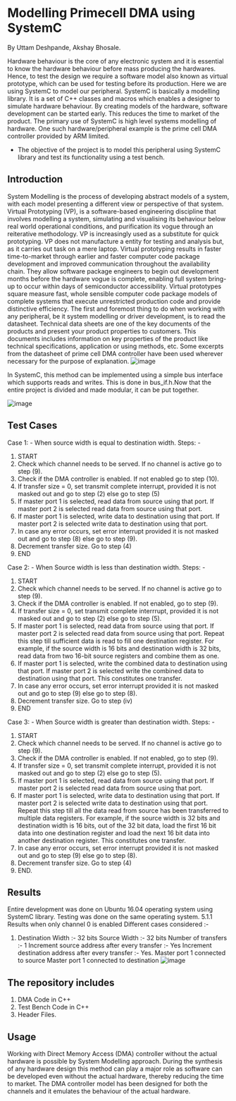 # Modelling Primecell DMA using SystemC

By Uttam Deshpande, Akshay Bhosale.

Hardware behaviour is the core of any electronic system and it is essential to know the hardware behaviour before mass producing the hardwares. Hence, to test the design we require a software model also known as virtual prototype, which can be used for testing before its production. Here we are using SystemC to model our peripheral. SystemC is basically a modelling library. It is a set of C++ classes and macros which enables a designer to simulate hardware behaviour. By creating models of the hardware, software development can be started early. This reduces the time to market of the product. The primary use of SystemC is high level systems modelling of hardware. One such hardware/peripheral example is the prime cell DMA controller provided by ARM limited. 
* The objective of the project is to model this peripheral using SystemC library and test its functionality using a test bench.

## Introduction
System Modelling is the process of developing abstract models of a system, with each model presenting a different view or perspective of that system. Virtual Prototyping (VP), is a software-based engineering discipline that involves modelling a system, simulating and visualising its behaviour below real world operational conditions, and purification its vogue through an reiterative methodology. VP is increasingly used as a substitute for quick prototyping. VP does not manufacture a entity for testing and analysis but, as it carries out task on a mere laptop. Virtual prototyping results in faster time-to-market through earlier and faster computer code package development and improved communication throughout the availability chain. They allow software package engineers to begin out development months before the hardware vogue is complete, enabling full system bring-up to occur within days of semiconductor accessibility. Virtual prototypes square measure fast, whole sensible computer code package models of complete systems that execute unrestricted production code and provide distinctive efficiency.
The first and foremost thing to do when working with any peripheral, be it system modelling or driver development, is to read the datasheet. Technical data sheets are one of the key documents of the products and present your product properties to customers. This documents includes information on key properties of the product like technical specifications, application or using methods, etc. Some excerpts from the datasheet of prime cell DMA controller have been used wherever necessary for the purpose of explanation.
![image](https://user-images.githubusercontent.com/107185323/198981358-ecd1509e-4fac-40ab-8859-db847445f056.png)

In SystemC, this method can be implemented using a simple bus interface which supports reads and writes. This is done in bus_if.h.Now that the entire project is divided and made modular, it can be put together.

![image](https://user-images.githubusercontent.com/107185323/198981523-a5de214d-003b-49cb-860e-ee60789b76c6.png)


## Test Cases
Case 1: - When source width is equal to destination width.
Steps: -
1) START
2) Check which channel needs to be served. If no channel is active go to step (9).
3) Check if the DMA controller is enabled. If not enabled go to step (10).
4) If transfer size = 0, set transmit complete interrupt, provided it is not masked out and go to step (2) else go to step (5)
5) If master port 1 is selected, read data from source using that port. If master port 2 is selected read data from source using that port.
6) If master port 1 is selected, write data to destination using that port. If master port 2 is selected write data to destination using that port.
7) In case any error occurs, set error interrupt provided it is not masked out and go to step (8) else go to step (9).
8) Decrement transfer size. Go to step (4)
9) END


Case 2: - When Source width is less than destination width.
Steps: -
1) START
2) Check which channel needs to be served. If no channel is active go to step (9).
3) Check if the DMA controller is enabled. If not enabled, go to step (9).
4) If transfer size = 0, set transmit complete interrrupt, provided it is not masked out and go to step (2) else go to step (5).
5) If master port 1 is selected, read data from source using that port. If master port 2 is selected read data from source using that port. Repeat this step till sufficient data is read to fill one destination register. For example, if the source width is 16 bits and destination width is 32 bits, read data from two 16-bit source registers and combine them as one.
6) If master port 1 is selected, write the combined data to destination using that port. If master port 2 is selected write the combined data to destination using that port. This constitutes one transfer.
7) In case any error occurs, set error interrupt provided it is not masked out and go to step (9) else go to step (8).
8) Decrement transfer size. Go to step (iv)
9) END


Case 3: - When Source width is greater than destination width.
Steps: -
1) START
2) Check which channel needs to be served. If no channel is active go to step (9).
3) Check if the DMA controller is enabled. If not enabled, go to step (9).
4) If transfer size = 0, set transmit complete interrupt, provided it is not masked out 
and go to step (2) else go to step (5).
5) If master port 1 is selected, read data from source using that port. If master port 2 is selected read data from source using that port.
6) If master port 1 is selected, write data to destination using that port. If master port 2 is selected write data to destination using that port. Repeat this step till all the data read from source has been transferred to multiple data registers. For example, if the source width is 32 bits and destination width is 16 bits, out of the 32 bit data, load the first 16 bit data into one destination register and load the next 16 bit data into another destination register. This constitutes one transfer.
7) In case any error occurs, set error interrupt provided it is not masked out and go to step (9) else go to step (8).
8) Decrement transfer size. Go to step (4)
9) END.

## Results 
Entire development was done on Ubuntu 16.04 operating system using SystemC library. 
Testing was done on the same operating system.
5.1.1 Results when only channel 0 is enabled Different cases considered :-
1) Destination Width :- 32 bits
Source Width :- 32 bits
Number of transfers :- 1
Increment source address after every transfer :- Yes
Increment destination address after every transfer :- Yes.
Master port 1 connected to source
Master port 1 connected to destination
![image](https://user-images.githubusercontent.com/107185323/198982515-01588212-91b9-4f92-b43c-e4f9aa54d1a2.png)


## The repository includes
1. DMA Code in C++
2. Test Bench Code in C++
3. Header Files.


## Usage
Working with Direct Memory Access (DMA) controller without the actual hardware is possible by System Modelling approach. During the synthesis of any hardware design this method can play a major role as software can be developed even without the actual hardware, thereby reducing the time to market. The DMA controller model has been designed for both the channels and it emulates the behaviour of the actual hardware. 

